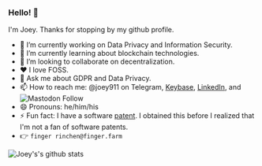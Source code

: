 ### Hello! 👋

I'm Joey. Thanks for stopping by my github profile.

- 🔭 I’m currently working on Data Privacy and Information Security.
- 🌱 I’m currently learning about blockchain technologies.
- 👯 I’m looking to collaborate on decentralization.
- ♥ I love FOSS.
- 💬 Ask me about GDPR and Data Privacy.
- 📫 How to reach me: @joey911 on Telegram, [Keybase](https://keybase.io/joey911), [LinkedIn](https://www.linkedin.com/in/rinchen/), and ![Mastodon Follow](https://img.shields.io/mastodon/follow/1242?domain=https%3A%2F%2Fmastodon.sdf.org%2F&style=social)
- 😄 Pronouns: he/him/his
- ⚡ Fun fact: I have a software [patent](http://www.freepatentsonline.com/7321852.html). I obtained this before I realized that I'm not a fan of software patents.
- 👉 `finger rinchen@finger.farm`

![Joey's's github stats](https://github-readme-stats.vercel.app/api?username=rinchen&show_icons=true)
